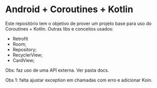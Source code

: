 # Android + Coroutines + Kotlin
Este repositório tem o objetivo de prover um projeto base para uso do Coroutines + Kotlin. Outras libs e conceitos usados:
- Retrofit
- Room;
- Repository;
- RecyclerView;
- CardView;


Obs: faz uso de uma API externa. Ver pasta docs.

Obs 1: falta ajustar exception em chamadas com erro e adicionar Koin. 
